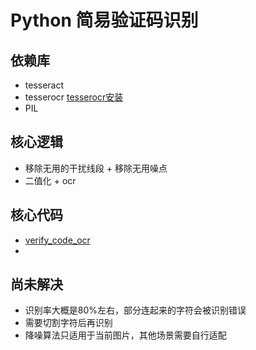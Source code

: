 # Python 简易验证码识别

## 依赖库
- tesseract 
- tesserocr [tesserocr安装](https://zhuanlan.zhihu.com/p/339208771)
- PIL

## 核心逻辑
- 移除无用的干扰线段 + 移除无用噪点
- 二值化 + ocr

## 核心代码
- [verify_code_ocr](./verify_code_ocr.py)
- []()

## 尚未解决
- 识别率大概是80%左右，部分连起来的字符会被识别错误
- 需要切割字符后再识别
- 降噪算法只适用于当前图片，其他场景需要自行适配